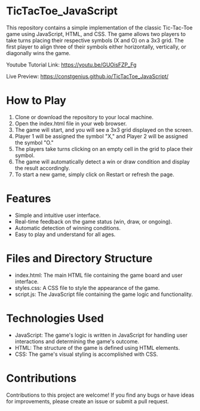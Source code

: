 # TicTacToe_JavaScript
This repository contains a simple implementation of the classic Tic-Tac-Toe game using JavaScript, HTML, and CSS. The game allows two players to take turns placing their respective symbols (X and O) on a 3x3 grid. The first player to align three of their symbols either horizontally, vertically, or diagonally wins the game.

Youtube Tutorial Link: https://youtu.be/GUOisFZP_Fg

Live Preview: https://constgenius.github.io/TicTacToe_JavaScript/

# How to Play
1. Clone or download the repository to your local machine.
2. Open the index.html file in your web browser.
3. The game will start, and you will see a 3x3 grid displayed on the screen.
4. Player 1 will be assigned the symbol "X," and Player 2 will be assigned the symbol "O."
5. The players take turns clicking on an empty cell in the grid to place their symbol.
6. The game will automatically detect a win or draw condition and display the result accordingly.
7. To start a new game, simply click on Restart or refresh the page.

# Features
* Simple and intuitive user interface.
* Real-time feedback on the game status (win, draw, or ongoing).
* Automatic detection of winning conditions.
* Easy to play and understand for all ages.

# Files and Directory Structure
* index.html: The main HTML file containing the game board and user interface.
* styles.css: A CSS file to style the appearance of the game.
* script.js: The JavaScript file containing the game logic and functionality.

# Technologies Used
* JavaScript: The game's logic is written in JavaScript for handling user interactions and determining the game's outcome.
* HTML: The structure of the game is defined using HTML elements.
* CSS: The game's visual styling is accomplished with CSS.

# Contributions
Contributions to this project are welcome! If you find any bugs or have ideas for improvements, please create an issue or submit a pull request.
